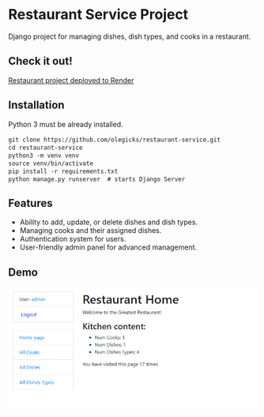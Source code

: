 # Restaurant Service Project

Django project for managing dishes, dish types, and cooks in a restaurant.

## Check it out!  

[Restaurant project deployed to Render](https://your-deployment-link.com)

## Installation

Python 3 must be already installed.

```shell
git clone https://github.com/olegicks/restaurant-service.git
cd restaurant-service
python3 -m venv venv
source venv/bin/activate
pip install -r requirements.txt
python manage.py runserver  # starts Django Server
```

## Features
* Ability to add, update, or delete dishes and dish types.
* Managing cooks and their assigned dishes.
* Authentication system for users.
* User-friendly admin panel for advanced management.

## Demo
![img.png](img.png)